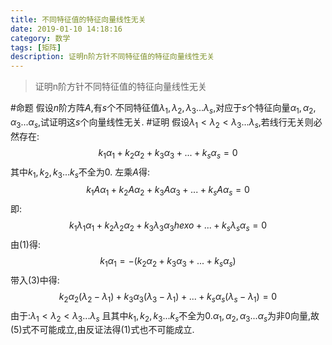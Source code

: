 ```yaml
---
title: 不同特征值的特征向量线性无关
date: 2019-01-10 14:18:16
category: 数学
tags: [矩阵]
description: 证明n阶方针不同特征值的特征向量线性无关
---
```


>证明n阶方针不同特征值的特征向量线性无关

#命题
假设$n$阶方阵$A$,有$s$个不同特征值$\lambda_1,\lambda_2,\lambda_3...\lambda_s$,对应于$s$个特征向量$\alpha_1,\alpha_2,\alpha_3...\alpha_s$,试证明这$s$个向量线性无关.
#证明
假设$\lambda_1<\lambda_2<\lambda_3...\lambda_s$,若线行无关则必然存在:$$k_1\alpha_1+k_2\alpha_2+k_3\alpha_3+...+k_s\alpha_s=0 \tag{1}$$
其中$k_1,k_2,k_3...k_s$不全为0.
左乘$A$得:
$$k_1A\alpha_1+k_2A\alpha_2+k_3A\alpha_3+...+k_sA\alpha_s=0  \tag{2}$$
即:
$$k_1\lambda_1\alpha_1+k_2\lambda_2\alpha_2+k_3\lambda_3\alpha_3hexo+...+k_s\lambda_s\alpha_s=0 \tag{3}$$
由(1)得:
$$k_1\alpha_1=-(k_2\alpha_2+k_3\alpha_3+...+k_s\alpha_s)\tag{4}$$
带入(3)中得:
$$
k_2\alpha_2(\lambda_2-\lambda_1)+k_3\alpha_3(\lambda_3-\lambda_1)+...+k_s\alpha_s(\lambda_s-\lambda_1)=0
 \tag{5}$$
由于:$\lambda_1<\lambda_2<\lambda_3...\lambda_s$
且其中$k_1,k_2,k_3...k_s$不全为0.$\alpha_1,\alpha_2,\alpha_3...\alpha_s$为非0向量,故(5)式不可能成立,由反证法得(1)式也不可能成立.